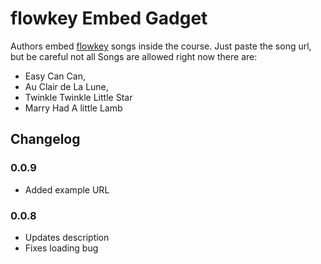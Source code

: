 # flowkey Embed Gadget 

Authors embed [flowkey](http://www.flowkey.com/) songs inside the course. Just paste the song url, but be careful not all Songs are allowed right now there are:

  - Easy Can Can,
  - Au Clair de La Lune,
  - Twinkle Twinkle Little Star
  - Marry Had A little Lamb 

## Changelog

### 0.0.9

* Added example URL

### 0.0.8

* Updates description
* Fixes loading bug

